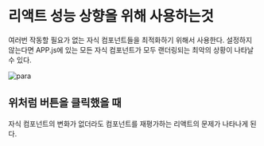 # 리액트 성능 상향을 위해 사용하는것
 여러번 작동할 필요가 없는 자식 컴포넌트들을 최적화하기 위해서 사용한다. 설정하지 않는다면 
 APP.js에 있는 모든 자식 컴포넌트가 모두 랜더링되는 최악의 상황이 나타날 수 있다. 

 ![para](https://user-images.githubusercontent.com/50656081/168404405-88d3d783-7173-4897-bd23-a3d2b6f2116e.png)

## 위처럼 버튼을 클릭했을 때

자식 컴포넌트의 변화가 없더라도 컴포넌트를 재평가하는 리액트의 문제가 나타나게 된다.
